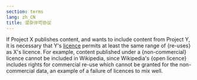 ```yaml
---
section: terms
lang: zh_CN
title: 混杂许可协议
---
```


If Project X publishes content, and wants to include content from Project Y, it is necessary that Y's [licence](/glossary/en/terms/licence/) permits at least the same range of {re-uses} as X's licence. For example, content published under a {non-commercial} licence cannot be included in Wikipedia, since Wikipedia's {open licence} includes rights for commercial re-use which cannot be granted for the non-commercial data, an example of a failure of licences to mix well.